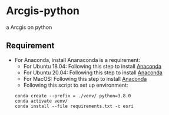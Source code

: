 # Arcgis-python
a Arcgis on python 

## Requirement
- For Anaconda, install Ananaconda is a requirement:
  - For Ubuntu 18.04: Following this step to install [Anaconda](https://www.digitalocean.com/community/tutorials/how-to-install-anaconda-on-ubuntu-18-04-quickstart)
  - For Ubuntu 20.04: Following this step to install [Anaconda](https://linuxize.com/post/how-to-install-anaconda-on-ubuntu-20-04/)
  - For MacOS: Following this step to install [Anaconda](https://docs.conda.io/projects/conda/en/latest/user-guide/install/macos.html)
  - Following this script to set up environment:<br>
  ```
  conda create --prefix = ./venv/ python=3.8.0
  conda activate venv/
  conda install --file requirements.txt -c esri 
  ```
